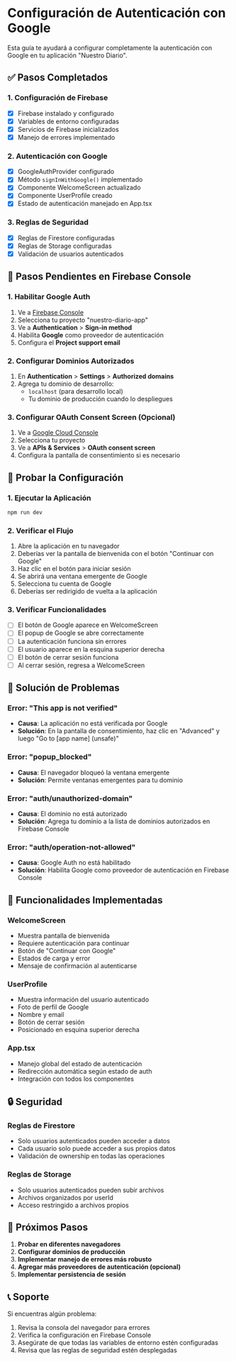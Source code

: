# Configuración de Autenticación con Google

Esta guía te ayudará a configurar completamente la autenticación con Google en tu aplicación "Nuestro Diario".

## ✅ Pasos Completados

### 1. Configuración de Firebase
- [x] Firebase instalado y configurado
- [x] Variables de entorno configuradas
- [x] Servicios de Firebase inicializados
- [x] Manejo de errores implementado

### 2. Autenticación con Google
- [x] GoogleAuthProvider configurado
- [x] Método `signInWithGoogle()` implementado
- [x] Componente WelcomeScreen actualizado
- [x] Componente UserProfile creado
- [x] Estado de autenticación manejado en App.tsx

### 3. Reglas de Seguridad
- [x] Reglas de Firestore configuradas
- [x] Reglas de Storage configuradas
- [x] Validación de usuarios autenticados

## 🔧 Pasos Pendientes en Firebase Console

### 1. Habilitar Google Auth
1. Ve a [Firebase Console](https://console.firebase.google.com/)
2. Selecciona tu proyecto "nuestro-diario-app"
3. Ve a **Authentication** > **Sign-in method**
4. Habilita **Google** como proveedor de autenticación
5. Configura el **Project support email**

### 2. Configurar Dominios Autorizados
1. En **Authentication** > **Settings** > **Authorized domains**
2. Agrega tu dominio de desarrollo:
   - `localhost` (para desarrollo local)
   - Tu dominio de producción cuando lo despliegues

### 3. Configurar OAuth Consent Screen (Opcional)
1. Ve a [Google Cloud Console](https://console.cloud.google.com/)
2. Selecciona tu proyecto
3. Ve a **APIs & Services** > **OAuth consent screen**
4. Configura la pantalla de consentimiento si es necesario

## 🧪 Probar la Configuración

### 1. Ejecutar la Aplicación
```bash
npm run dev
```

### 2. Verificar el Flujo
1. Abre la aplicación en tu navegador
2. Deberías ver la pantalla de bienvenida con el botón "Continuar con Google"
3. Haz clic en el botón para iniciar sesión
4. Se abrirá una ventana emergente de Google
5. Selecciona tu cuenta de Google
6. Deberías ser redirigido de vuelta a la aplicación

### 3. Verificar Funcionalidades
- [ ] El botón de Google aparece en WelcomeScreen
- [ ] El popup de Google se abre correctamente
- [ ] La autenticación funciona sin errores
- [ ] El usuario aparece en la esquina superior derecha
- [ ] El botón de cerrar sesión funciona
- [ ] Al cerrar sesión, regresa a WelcomeScreen

## 🐛 Solución de Problemas

### Error: "This app is not verified"
- **Causa**: La aplicación no está verificada por Google
- **Solución**: En la pantalla de consentimiento, haz clic en "Advanced" y luego "Go to [app name] (unsafe)"

### Error: "popup_blocked"
- **Causa**: El navegador bloqueó la ventana emergente
- **Solución**: Permite ventanas emergentes para tu dominio

### Error: "auth/unauthorized-domain"
- **Causa**: El dominio no está autorizado
- **Solución**: Agrega tu dominio a la lista de dominios autorizados en Firebase Console

### Error: "auth/operation-not-allowed"
- **Causa**: Google Auth no está habilitado
- **Solución**: Habilita Google como proveedor de autenticación en Firebase Console

## 📱 Funcionalidades Implementadas

### WelcomeScreen
- Muestra pantalla de bienvenida
- Requiere autenticación para continuar
- Botón de "Continuar con Google"
- Estados de carga y error
- Mensaje de confirmación al autenticarse

### UserProfile
- Muestra información del usuario autenticado
- Foto de perfil de Google
- Nombre y email
- Botón de cerrar sesión
- Posicionado en esquina superior derecha

### App.tsx
- Manejo global del estado de autenticación
- Redirección automática según estado de auth
- Integración con todos los componentes

## 🔒 Seguridad

### Reglas de Firestore
- Solo usuarios autenticados pueden acceder a datos
- Cada usuario solo puede acceder a sus propios datos
- Validación de ownership en todas las operaciones

### Reglas de Storage
- Solo usuarios autenticados pueden subir archivos
- Archivos organizados por userId
- Acceso restringido a archivos propios

## 🚀 Próximos Pasos

1. **Probar en diferentes navegadores**
2. **Configurar dominios de producción**
3. **Implementar manejo de errores más robusto**
4. **Agregar más proveedores de autenticación (opcional)**
5. **Implementar persistencia de sesión**

## 📞 Soporte

Si encuentras algún problema:
1. Revisa la consola del navegador para errores
2. Verifica la configuración en Firebase Console
3. Asegúrate de que todas las variables de entorno estén configuradas
4. Revisa que las reglas de seguridad estén desplegadas